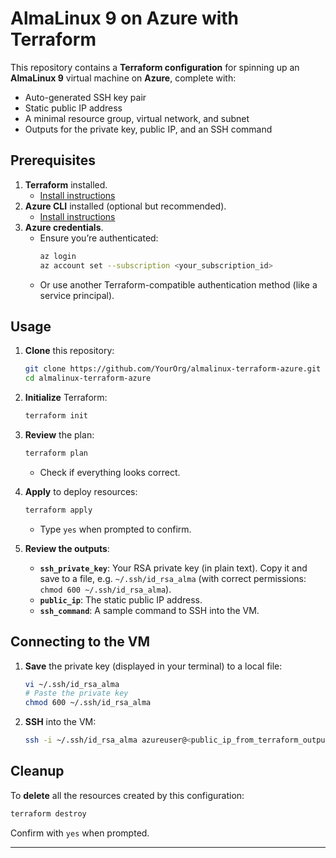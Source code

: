 # AlmaLinux 9 on Azure with Terraform

This repository contains a **Terraform configuration** for spinning up an **AlmaLinux 9** virtual machine on **Azure**, complete with:

- Auto-generated SSH key pair  
- Static public IP address  
- A minimal resource group, virtual network, and subnet  
- Outputs for the private key, public IP, and an SSH command  

## Prerequisites

1. **Terraform** installed.  
   - [Install instructions](https://developer.hashicorp.com/terraform/downloads)
2. **Azure CLI** installed (optional but recommended).  
   - [Install instructions](https://learn.microsoft.com/cli/azure/install-azure-cli)
3. **Azure credentials**.  
   - Ensure you’re authenticated:  
     ```bash
     az login
     az account set --subscription <your_subscription_id>
     ```
   - Or use another Terraform-compatible authentication method (like a service principal).

## Usage

1. **Clone** this repository:
   ```bash
   git clone https://github.com/YourOrg/almalinux-terraform-azure.git
   cd almalinux-terraform-azure
   ```

2. **Initialize** Terraform:
   ```bash
   terraform init
   ```

3. **Review** the plan:
   ```bash
   terraform plan
   ```
   - Check if everything looks correct.

4. **Apply** to deploy resources:
   ```bash
   terraform apply
   ```
   - Type `yes` when prompted to confirm.

5. **Review the outputs**:
   - **`ssh_private_key`**: Your RSA private key (in plain text). Copy it and save to a file, e.g. `~/.ssh/id_rsa_alma` (with correct permissions: `chmod 600 ~/.ssh/id_rsa_alma`).  
   - **`public_ip`**: The static public IP address.  
   - **`ssh_command`**: A sample command to SSH into the VM.

## Connecting to the VM

1. **Save** the private key (displayed in your terminal) to a local file:
   ```bash
   vi ~/.ssh/id_rsa_alma
   # Paste the private key
   chmod 600 ~/.ssh/id_rsa_alma
   ```
2. **SSH** into the VM:
   ```bash
   ssh -i ~/.ssh/id_rsa_alma azureuser@<public_ip_from_terraform_output>
   ```

## Cleanup

To **delete** all the resources created by this configuration:

```bash
terraform destroy
```

Confirm with `yes` when prompted.

---
